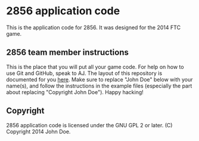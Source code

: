 # 2856 application code

This is the application code for 2856. It was designed for the 2014 FTC game.

## 2856 team member instructions

This is the place that you will put all your game code. For help on how to use Git and GitHub, speak to AJ. The layout of this repository is documented for you [here][1]. Make sure to replace "John Doe" below with your name(s), and follow the instructions in the example files (especially the part about replacing "Copyright John Doe"). Happy hacking!

## Copyright

2856 application code is licensed under the GNU GPL 2 or later. (C) Copyright 2014 John Doe.

 [1]: https://github.com/saasrobotics/Libraries/wiki/Standard-SAAS-repository-layout
